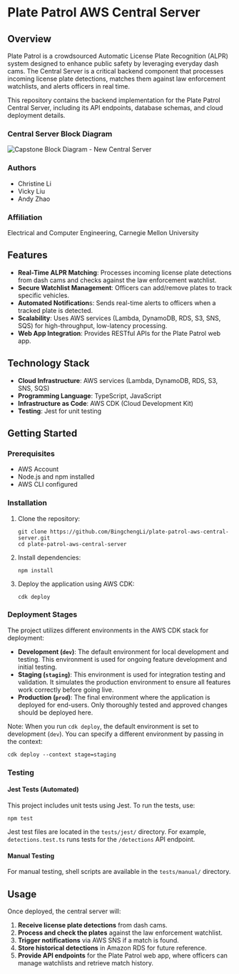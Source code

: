 # Plate Patrol AWS Central Server

## Overview

Plate Patrol is a crowdsourced Automatic License Plate Recognition (ALPR) system designed to enhance public safety by leveraging everyday dash cams. The Central Server is a critical backend component that processes incoming license plate detections, matches them against law enforcement watchlists, and alerts officers in real time.

This repository contains the backend implementation for the Plate Patrol Central Server, including its API endpoints, database schemas, and cloud deployment details.

### Central Server Block Diagram 
![Capstone Block Diagram - New Central Server](https://github.com/user-attachments/assets/91c02207-999e-41b4-81b7-e66fc978ca04)

### Authors

- Christine Li
- Vicky Liu
- Andy Zhao

### Affiliation

Electrical and Computer Engineering, Carnegie Mellon University

## Features

- **Real-Time ALPR Matching**: Processes incoming license plate detections from dash cams and checks against the law enforcement watchlist.
- **Secure Watchlist Management**: Officers can add/remove plates to track specific vehicles.
- **Automated Notification**s: Sends real-time alerts to officers when a tracked plate is detected.
- **Scalability**: Uses AWS services (Lambda, DynamoDB, RDS, S3, SNS, SQS) for high-throughput, low-latency processing.
- **Web App Integration**: Provides RESTful APIs for the Plate Patrol web app.

## Technology Stack

- **Cloud Infrastructure**: AWS services (Lambda, DynamoDB, RDS, S3, SNS, SQS)
- **Programming Language**: TypeScript, JavaScript
- **Infrastructure as Code**: AWS CDK (Cloud Development Kit)
- **Testing**: Jest for unit testing

## Getting Started

### Prerequisites

- AWS Account
- Node.js and npm installed
- AWS CLI configured

### Installation

1. Clone the repository:
   ```
   git clone https://github.com/BingchengLi/plate-patrol-aws-central-server.git
   cd plate-patrol-aws-central-server
   ```
2. Install dependencies:
   ```
   npm install
   ```
3. Deploy the application using AWS CDK:
   ```
   cdk deploy
   ```

### Deployment Stages

The project utilizes different environments in the AWS CDK stack for deployment:

- **Development (`dev`)**: The default environment for local development and testing. This environment is used for ongoing feature development and initial testing.
- **Staging (`staging`)**: This environment is used for integration testing and validation. It simulates the production environment to ensure all features work correctly before going live.
- **Production (`prod`)**: The final environment where the application is deployed for end-users. Only thoroughly tested and approved changes should be deployed here.

Note: When you run `cdk deploy`, the default environment is set to development (`dev`). You can specify a different environment by passing in the context:

```
cdk deploy --context stage=staging
```

### Testing
#### Jest Tests (Automated)
This project includes unit tests using Jest. To run the tests, use:
```
npm test
```

Jest test files are located in the `tests/jest/` directory. For example, `detections.test.ts` runs tests for the `/detections` API endpoint.

#### Manual Testing
For manual testing, shell scripts are available in the `tests/manual/` directory.

## Usage

Once deployed, the central server will:

1. **Receive license plate detections** from dash cams.
2. **Process and check the plates** against the law enforcement watchlist.
3. **Trigger notifications** via AWS SNS if a match is found.
4. **Store historical detections** in Amazon RDS for future reference.
5. **Provide API endpoints** for the Plate Patrol web app, where officers can manage watchlists and retrieve match history.

